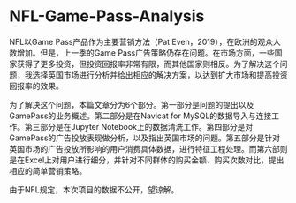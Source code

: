 # NFL-Game-Pass-Analysis

NFL以Game Pass产品作为主要营销方法（Pat Even，2019），在欧洲的观众人数增加。但是，上一季的Game Pass广告策略仍存在问题。在市场方面，一些国家获得了更多投资，但投资回报率非常有限，而其他国家则相反。为了解决这个问题，我选择英国市场进行分析并给出相应的解决方案，以达到扩大市场和提高投资回报率的效果。

为了解决这个问题，本篇文章分为6个部分。第一部分是问题的提出以及GamePass的业务概述。第二部分是在Navicat for MySQL的数据导入与连接工作。第三部分是在Jupyter Notebook上的数据清洗工作。第四部分是对GamePass的广告投放表现做分析，以及指出英国市场的问题。第五部分是针对英国市场的广告投放所影响的用户消费具体数据，进行特征工程处理。而第六部则是在Excel上对用户进行细分，并针对不同群体的购买金额、购买次数对比，提出相应的简单营销策略。

由于NFL规定，本次项目的数据不公开，望谅解。
